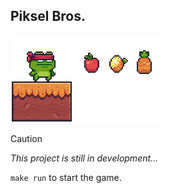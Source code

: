 ## Piksel Bros.

<img src="./readme_doc/piksel_bros.gif" alt="piksel-bros" width="240"> <br>

> [!CAUTION]
> <i>This project is still in development...</i>

`make run` to start the game.
